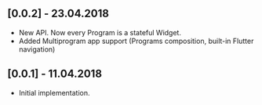 ## [0.0.2] - 23.04.2018

* New API. Now every Program is a stateful Widget.
* Added Multiprogram app support (Programs composition, built-in Flutter navigation)


## [0.0.1] - 11.04.2018

* Initial implementation.
